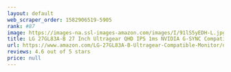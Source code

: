 ```yaml
---
layout: default 
﻿web_scraper_order: 1582906519-5905
rank: #87
image: https://images-na.ssl-images-amazon.com/images/I/91lS5yEDH-L.jpg
title: LG 27GL83A-B 27 Inch Ultragear QHD IPS 1ms NVIDIA G-SYNC Compatible Gaming Monitor, Black
url: https://www.amazon.com/LG-27GL83A-B-Ultragear-Compatible-Monitor/dp/B07YGZL8XF/ref=zg_mw_pc_87?_encoding=UTF8&psc=1&refRID=EM7YADC22S0GE9S6JC4D
reviews: 4.6 out of 5 stars
price: null
---
```

